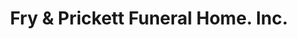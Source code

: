 ---
title: "Fry & Prickett Funeral Home. Inc."
url: /carthage/fry-and-prickett-funeral-home-inc/
shop: funeral directors
---